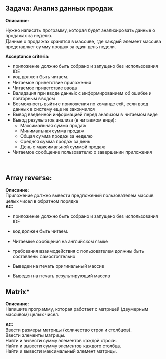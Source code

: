 ## Задача: Анализ данных продаж

**Описание:**

Нужно написать программу, которая будет анализировать данные о продажах за неделю.  
Данные о продажах хранятся в массиве, где каждый элемент массива представляет сумму продаж за один день недели.

**Acceptance criteria:**

- приложение должно быть собрано и запущено без использования IDE
- код должен быть читаем.
- Читаемое приветствие приложения
- Читаемое приветствие ввода
- Валидация при вводе данньіх с информированием об ошибке и повторным вводом
- Возможность выйти с приложения по команде exit, если ввод данных в систему еще не закончился
- Вывод введенной информацией перед анализом в читаемом виде
- Вывод результатов анализа (в читаемом виде):
    - Максимальная сумма продаж
    - Минимальная сумма продаж
    - Общая сумма продаж за неделю
    - Средняя сумма продаж за день
    - День с максимальной суммой продаж
- Читаемое сообщение пользователю о завершении приложения

&nbsp;

## Array reverse:

**Описание:**  
Приложение должно вывести предложеный пользователем массив целых чисел в обратном порядке  
**AC:**

- приложение должно быть собрано и запущено без использования IDE
    
- код должен быть читаем.
    
- Читаемые сообщения на английском языке
    
- требования взаимодействия с пользователем должны быть составлены самостоятельно
    
- Выведен на печать оригинальный массив
    
- Выведен на печать результирующий массив
    

## Matrix\*

**Описание:**  
Напишите программу, которая работает с матрицей (двумерным массивом) целых чисел.

**AC:**  
Ввести размеры матрицы (количество строк и столбцов).  
Ввести элементы матрицы.  
Найти и вывести сумму элементов каждой строки.  
Найти и вывести сумму элементов каждого столбца.  
Найти и вывести максимальный элемент матрицы.
